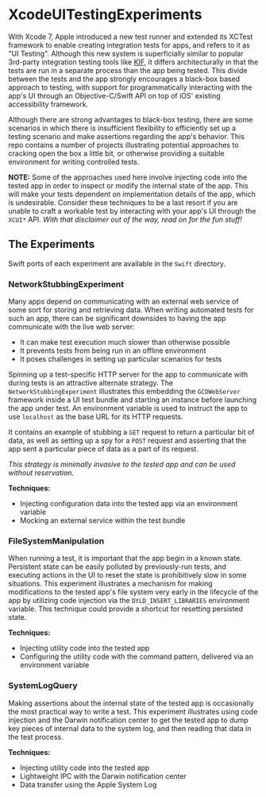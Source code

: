 # XcodeUITestingExperiments
With Xcode 7, Apple introduced a new test runner and extended its XCTest framework to enable creating integration tests for apps, and refers to it as "UI Testing". Although this new system is superficially similar to popular 3rd-party integration testing tools like [KIF](https://github.com/kif-framework/KIF), it differs architecturally in that the tests are run in a separate process than the app being tested. This divide between the tests and the app strongly encourages a black-box based approach to testing, with support for programmatically interacting with the app's UI through an Objective-C/Swift API on top of iOS' existing accessibility framework.

Although there are strong advantages to black-box testing, there are some scenarios in which there is insufficient flexibility to efficiently set up a testing scenario and make assertions regarding the app's behavior. This repo contains a number of projects illustrating potential approaches to cracking open the box a little bit, or otherwise providing a suitable environment for writing controlled tests.

**NOTE:** Some of the approaches used here involve injecting code into the tested app in order to inspect or modify the internal state of the app. This will make your tests dependent on implementation details of the app, which is undesirable. Consider these techniques to be a last resort if you are unable to craft a workable test by interacting with your app's UI through the `XCUI*` API. *With that disclaimer out of the way, read on for the fun stuff!*

## The Experiments

Swift ports of each experiment are available in the `Swift` directory.

### NetworkStubbingExperiment
Many apps depend on communicating with an external web service of some sort for storing and retrieving data. When writing automated tests for such an app, there can be significant downsides to having the app communicate with the live web server:

* It can make test execution much slower than otherwise possible
* It prevents tests from being run in an offline environment
* It poses challenges in setting up particular scenarios for tests

Spinning up a test-specific HTTP server for the app to communicate with during tests is an attractive alternate strategy. The `NetworkStubbingExperiment` illustrates this embedding the `GCDWebServer` framework inside a UI test bundle and starting an instance before launching the app under test. An environment variable is used to instruct the app to use `localhost` as the base URL for its HTTP requests.

It contains an example of stubbing a `GET` request to return a particular bit of data, as well as setting up a spy for a `POST` request and asserting that the app sent a particular piece of data as a part of its request.

*This strategy is minimally invasive to the tested app and can be used without reservation.*

**Techniques:**

* Injecting configuration data into the tested app via an environment variable
* Mocking an external service within the test bundle

### FileSystemManipulation
When running a test, it is important that the app begin in a known state. Persistent state can be easily polluted by previously-run tests, and executing actions in the UI to reset the state is prohibitively slow in some situations. This experiment illustrates a mechanism for making modifications to the tested app's file system very early in the lifecycle of the app by utilizing code injection via the `DYLD_INSERT_LIBRARIES` environment variable. This technique could provide a shortcut for resetting persisted state.

**Techniques:**

* Injecting utility code into the tested app
* Configuring the utility code with the command pattern, delivered via an environment variable

### SystemLogQuery
Making assertions about the internal state of the tested app is occasionally the most practical way to write a test. This experiment illustrates using code injection and the Darwin notification center to get the tested app to dump key pieces of internal data to the system log, and then reading that data in the test process.

**Techniques:**

* Injecting utility code into the tested app
* Lightweight IPC with the Darwin notification center
* Data transfer using the Apple System Log